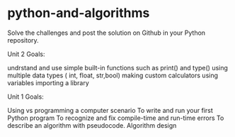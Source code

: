 # python-and-algorithms

Solve the challenges and post the solution on Github in your Python repository. 

Unit 2 Goals: 

undrstand and use simple built-in functions such as print() and type()
using multiple data types ( int, float, str,bool) 
making custom calculators using variables 
importing a library

Unit 1 Goals:

Using vs programming a computer scenario
To write and run your first Python program
To recognize and fix compile-time and run-time errors
To describe an algorithm with pseudocode. Algorithm design 
